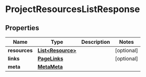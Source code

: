 

# ProjectResourcesListResponse


## Properties

| Name | Type | Description | Notes |
|------------ | ------------- | ------------- | -------------|
|**resources** | [**List&lt;Resource&gt;**](Resource.md) |  |  [optional] |
|**links** | [**PageLinks**](PageLinks.md) |  |  [optional] |
|**meta** | [**MetaMeta**](MetaMeta.md) |  |  |



